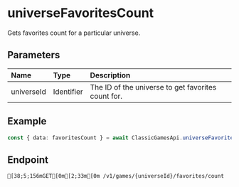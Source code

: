 
# universeFavoritesCount
Gets favorites count for a particular universe.


## Parameters
| Name       | Type       | Description                                        |
| :--------- | :--------- | :------------------------------------------------- |
| universeId | Identifier | The ID of the universe to get favorites count for. |



## Example
```ts copy showLineNumbers
const { data: favoritesCount } = await ClassicGamesApi.universeFavoritesCount({ universeId: 1685831367 }); 
```



## Endpoint
```ansi
[38;5;156mGET[0m[2;33m[0m /v1/games/{universeId}/favorites/count
```
  
